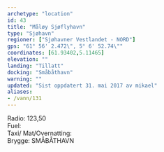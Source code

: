 ```yaml
---
archetype: "location"
id: 43
title: "Måløy Sjøflyhavn"
type: "Sjøhavn"
regioner: ["Sjøhavner Vestlandet - NORD"]
gps: "61° 56' 2.472\", 5° 6' 52.74\""
coordinates: [61.93402,5.11465]
elevation: ""
landing: "Tillatt"
docking: "Småbåthavn"
warning: ""
updated: "Sist oppdatert 31. mai 2017 av mikael"
aliases:
- /vann/131
---
```


Radio: 123,50\
Fuel:\
Taxi/ Mat/Overnatting:\
Brygge: SMÅBÅTHAVN

